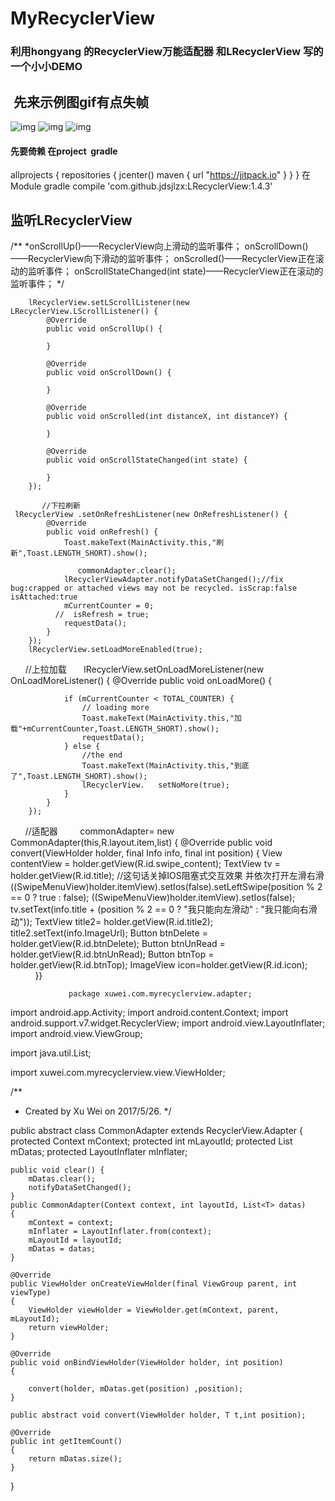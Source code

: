 # MyRecyclerView
### 利用hongyang 的RecyclerView万能适配器 和LRecyclerView 写的一个小小DEMO
##  先来示例图gif有点失帧
![img](https://github.com/xuwei1995/MyRecyclerView/blob/master/img/2.gif)
![img](https://github.com/xuwei1995/MyRecyclerView/blob/master/img/3.gif)
![img](https://github.com/xuwei1995/MyRecyclerView/blob/master/img/4.gif)
#### 先要倚赖 在project  gradle 
allprojects {
    repositories {
        jcenter()
        maven { url "https://jitpack.io" }
    }
}
在 Module gradle
compile 'com.github.jdsjlzx:LRecyclerView:1.4.3'


## 监听LRecyclerView
/**
         *onScrollUp()——RecyclerView向上滑动的监听事件；
         onScrollDown()——RecyclerView向下滑动的监听事件；
         onScrolled()——RecyclerView正在滚动的监听事件；
         onScrollStateChanged(int state)——RecyclerView正在滚动的监听事件；
         */

        lRecyclerView.setLScrollListener(new LRecyclerView.LScrollListener() {
            @Override
            public void onScrollUp() {

            }

            @Override
            public void onScrollDown() {

            }

            @Override
            public void onScrolled(int distanceX, int distanceY) {

            }

            @Override
            public void onScrollStateChanged(int state) {

            }
        });
        
           //下拉刷新
     lRecyclerView .setOnRefreshListener(new OnRefreshListener() {
            @Override
            public void onRefresh() {
                Toast.makeText(MainActivity.this,"刷新",Toast.LENGTH_SHORT).show();

                   commonAdapter.clear();
                lRecyclerViewAdapter.notifyDataSetChanged();//fix bug:crapped or attached views may not be recycled. isScrap:false isAttached:true
                mCurrentCounter = 0;
              //  isRefresh = true;
                requestData();
            }
        });
        lRecyclerView.setLoadMoreEnabled(true);
        //上拉加载
        lRecyclerView.setOnLoadMoreListener(new OnLoadMoreListener() {
            @Override
            public void onLoadMore() {

                if (mCurrentCounter < TOTAL_COUNTER) {
                    // loading more
                    Toast.makeText(MainActivity.this,"加载"+mCurrentCounter,Toast.LENGTH_SHORT).show();
                    requestData();
                } else {
                    //the end
                    Toast.makeText(MainActivity.this,"到底了",Toast.LENGTH_SHORT).show();
                    lRecyclerView.   setNoMore(true);
                }
            }
        });
        //适配器
         commonAdapter=    new CommonAdapter<Info>(this,R.layout.item,list) {
         @Override
            public void convert(ViewHolder holder, final Info info, final int position) {
             View contentView = holder.getView(R.id.swipe_content);
                TextView tv = holder.getView(R.id.title);
             //这句话关掉IOS阻塞式交互效果 并依次打开左滑右滑
                ((SwipeMenuView)holder.itemView).setIos(false).setLeftSwipe(position % 2 == 0 ? true : false);
                ((SwipeMenuView)holder.itemView).setIos(false);
                tv.setText(info.title + (position % 2 == 0 ? "我只能向左滑动" : "我只能向右滑动"));
                TextView title2= holder.getView(R.id.title2);
                 title2.setText(info.ImageUrl);
                Button btnDelete = holder.getView(R.id.btnDelete);
                Button btnUnRead = holder.getView(R.id.btnUnRead);
                Button btnTop = holder.getView(R.id.btnTop);
                 ImageView icon=holder.getView(R.id.icon);
                 }}
                 
                 
                 
                 
                      
                 package xuwei.com.myrecyclerview.adapter;

import android.app.Activity;
import android.content.Context;
import android.support.v7.widget.RecyclerView;
import android.view.LayoutInflater;
import android.view.ViewGroup;

import java.util.List;

import xuwei.com.myrecyclerview.view.ViewHolder;

/**
 * Created by Xu Wei on 2017/5/26.
 */

public abstract class CommonAdapter<T> extends RecyclerView.Adapter<ViewHolder>
{
    protected Context mContext;
    protected int mLayoutId;
    protected List<T> mDatas;
    protected LayoutInflater mInflater;

    public void clear() {
        mDatas.clear();
        notifyDataSetChanged();
    }
    public CommonAdapter(Context context, int layoutId, List<T> datas)
    {
        mContext = context;
        mInflater = LayoutInflater.from(context);
        mLayoutId = layoutId;
        mDatas = datas;
    }

    @Override
    public ViewHolder onCreateViewHolder(final ViewGroup parent, int viewType)
    {
        ViewHolder viewHolder = ViewHolder.get(mContext, parent, mLayoutId);
        return viewHolder;
    }

    @Override
    public void onBindViewHolder(ViewHolder holder, int position)
    {

        convert(holder, mDatas.get(position) ,position);
    }

    public abstract void convert(ViewHolder holder, T t,int position);

    @Override
    public int getItemCount()
    {
        return mDatas.size();
    }
}
                 
                 
